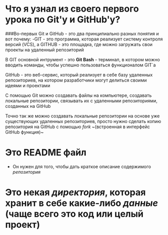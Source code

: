 # Что я узнал из своего первого урока по Git'у и GitHub'у?
###Во-первых Git и GitHub - это два принципиально разных понятия и вот почему:
-GIT - это программа, которая реализует систему контроля версий (VCS), 
а GITHUB - это площадка, где можно загружать свои проекты на удаленный репозиторий  

В GIT основной интрумент - это **Git Bash** - терминал, в котором можно вводить команды, чтобы успешно пользоваться функционалом GIT`а  

GitHub - это веб-сервис, который реализует в себе базу удаленных репозиториев, на котором разработчики могут делиться своими идеями и проектами  

С помощью Git можно создавать файлы на компьютере, создавать локальные репозитории, связывать их с удаленными репозиториями, созданных на GitHub  

Точно так же можно создавать локальные репозитории на основе уже существующих удаленных репозиториев, просто нужно сделать копию репозитория на GitHub
с помощью  *fork* ~(встроенная в интерфейс GitHub функция)~  
# Это README файл
- Он нужен для того, чтобы дать краткое описание содержимого *репозитория*
# Это некая _директория_, которая хранит в себе какие-либо _данные_ (чаще всего это код или целый проект)